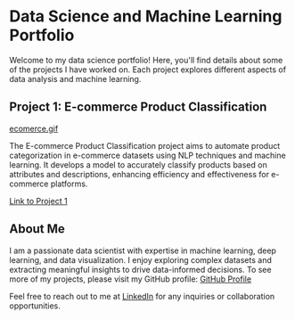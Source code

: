 # Data Science and Machine Learning Portfolio

Welcome to my data science portfolio! Here, you'll find details about some of the projects I have worked on. Each project explores different aspects of data analysis and machine learning.

## Project 1: E-commerce Product Classification
[ecomerce.gif](/images/ecommerce.gif)

The E-commerce Product Classification project aims to automate product categorization in e-commerce datasets using NLP techniques and machine learning. It develops a model to accurately classify products based on attributes and descriptions, enhancing efficiency and effectiveness for e-commerce platforms.

[Link to Project 1](https://github.com/lsilva18/ecommerce/)

## About Me

I am a passionate data scientist with expertise in machine learning, deep learning, and data visualization. I enjoy exploring complex datasets and extracting meaningful insights to drive data-informed decisions. To see more of my projects, please visit my GitHub profile: [GitHub Profile](https://github.com/lsilva18)

Feel free to reach out to me at [LinkedIn](https://www.linkedin.com/in/livia-silva/) for any inquiries or collaboration opportunities.

